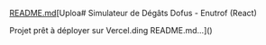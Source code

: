 [README.md](https://github.com/user-attachments/files/20835514/README.md)[Uploa# Simulateur de Dégâts Dofus - Enutrof (React)

Projet prêt à déployer sur Vercel.ding README.md…]()
